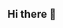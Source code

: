 ## Hi there 👋

<!--
**SadiqKSheikh/SadiqKSheikh** is a ✨ _special_ ✨ repository because its `README.md` (this file) appears on your GitHub profile.
![IMG_1080](https://github.com/user-attachments/assets/85a49f1f-7326-411c-ae72-055c857c96de)

Here are some ideas to get you started:

- 🔭 I’m currently working on a lossless compression algorithm that will work on binary files as part of my final year project.
- 🌱 I’m currently learning full stack web development as part of my career aspirations.
- 👯 I’m looking to collaborate on exciting community projects that make lives of human beings easier.
- 🤔 I’m looking for help with getting hands on experience with SOPs of the Software Industry and also develop the muscle to stay up to date.
- 💬 Ask me about life, humans, purpose.
- 📫 How to reach me: You can reach out to me through linked in @ https://www.linkedin.com/in/sadiq-converts/
-->
